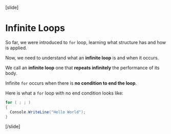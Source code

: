 [slide]
# Infinite Loops
So far, we were introduced to `for` loop, learning what structure has and how is applied. 

Now, we need to understand what an **infinite loop** is and when it occurs.

We call an **infinite loop** one that **repeats infinitely** the performance of its body. 

Infinite `for` occurs when there is **no condition to end the loop**.

Here is what a `for` loop with no end condition looks like:
```cs
for ( ; ; ) 
{
  Console.WriteLine("Hello World");
}
```
[/slide]